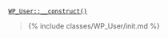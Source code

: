 <p><code><a href="https://developer.wordpress.org/reference/classes/wp_user/__construct/">WP_User::__construct()</a></code></p>

<blockquote>

{% include classes/WP_User/init.md %}

</blockquote>
